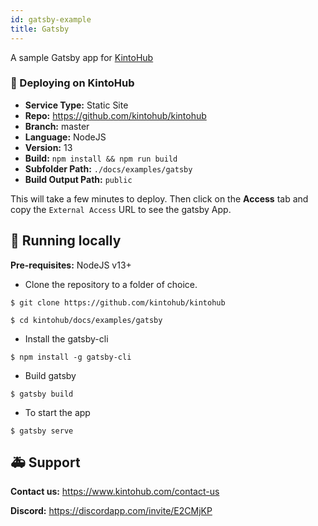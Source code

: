 ```yaml
---
id: gatsby-example
title: Gatsby
---
```


A sample Gatsby app for [KintoHub](https://kintohub.com)

### :rocket: Deploying on KintoHub

- **Service Type:** Static Site
- **Repo:** https://github.com/kintohub/kintohub
- **Branch:** master
- **Language:** NodeJS
- **Version:** 13
- **Build:** `npm install && npm run build`
- **Subfolder Path:** `./docs/examples/gatsby`
- **Build Output Path:** `public`

This will take a few minutes to deploy. Then click on the **Access** tab and copy the `External Access` URL to see the gatsby App.

## :hammer: Running locally

**Pre-requisites:** NodeJS v13+

- Clone the repository to a folder of choice.

```
$ git clone https://github.com/kintohub/kintohub

$ cd kintohub/docs/examples/gatsby
```

- Install the gatsby-cli 

```
$ npm install -g gatsby-cli
```

- Build gatsby

```
$ gatsby build
```

- To start the app

```
$ gatsby serve
```


## :ambulance: Support

**Contact us:** https://www.kintohub.com/contact-us

**Discord:** https://discordapp.com/invite/E2CMjKP
